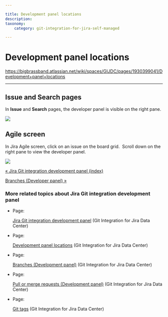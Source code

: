 ```yaml
---

title: Development panel locations
description:
taxonomy:
    category: git-integration-for-jira-self-managed

---
```


# Development panel locations

<https://bigbrassband.atlassian.net/wiki/spaces/GIJDC/pages/1930399041/Development+panel+locations>

* * *

## Issue and Search pages

In **Issue** and **Search** pages, the developer panel is visible on the right pane.

![](https://bigbrassband.atlassian.net/wiki/download/attachments/1930399041/jira-dev-panel-tags-search-issue2.png?version=1&modificationDate=1630642919145&cacheVersion=1&api=v2)

## Agile screen

In Jira Agile screen, click on an issue on the board grid.  Scroll down on the right pane to view the developer panel.

![](https://bigbrassband.atlassian.net/wiki/download/thumbnails/1930399041/jira-dev-panel-agile-screen2.png?version=1&modificationDate=1630642918687&cacheVersion=1&api=v2&width=680&height=449)

[« Jira Git integration development panel (index)](/wiki/spaces/GIJDC/pages/1930399012/Jira+Git+integration+development+panel)

[Branches (Developer panel) »](/wiki/spaces/GIJDC/pages/1930399090)

### More related topics about Jira Git integration development panel

*   Page:
    
    [Jira Git integration development panel](/wiki/spaces/GIJDC/pages/1930399012/Jira+Git+integration+development+panel) (Git Integration for Jira Data Center)
    
*   Page:
    
    [Development panel locations](/wiki/spaces/GIJDC/pages/1930399041/Development+panel+locations) (Git Integration for Jira Data Center)
    
*   Page:
    
    [Branches (Development panel)](/wiki/spaces/GIJDC/pages/1930399090) (Git Integration for Jira Data Center)
    
*   Page:
    
    [Pull or merge requests (Development panel)](/wiki/spaces/GIJDC/pages/1930399144) (Git Integration for Jira Data Center)
    
*   Page:
    
    [Git tags](/wiki/spaces/GIJDC/pages/1930399204/Git+tags) (Git Integration for Jira Data Center)